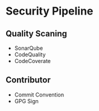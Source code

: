 # Security Pipeline

## Quality Scaning
- SonarQube
- CodeQuality
- CodeCoverate

## Contributor
- Commit Convention
- GPG Sign
